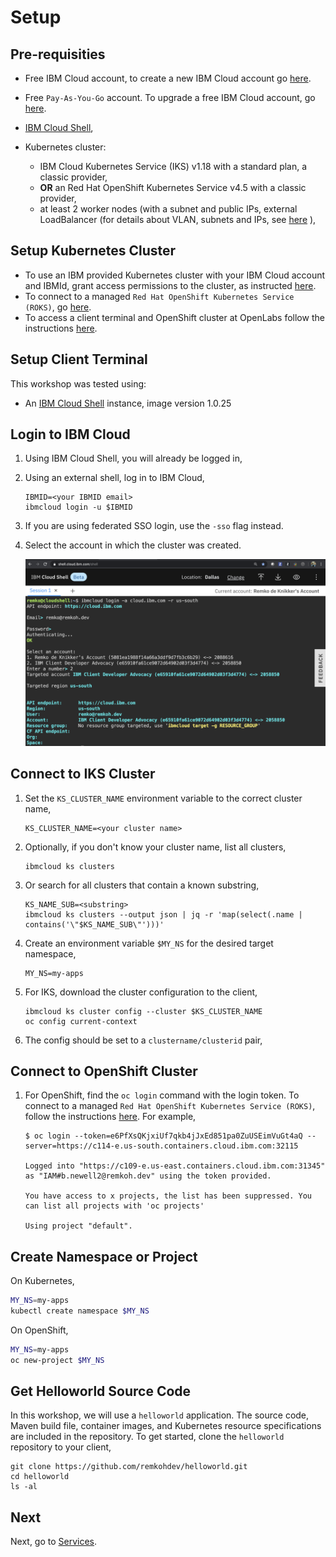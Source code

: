 # Setup

## Pre-requisities

* Free IBM Cloud account, to create a new IBM Cloud account go [here](https://ibm.github.io/workshop-setup/NEWACCOUNT/).
* Free `Pay-As-You-Go` account. To upgrade a free IBM Cloud account, go [here](https://ibm.github.io/workshop-setup/PAYASYOUGO/).
* [IBM Cloud Shell](https://cloud.ibm.com/shell),
* Kubernetes cluster:

  * IBM Cloud Kubernetes Service (IKS) v1.18 with a standard plan, a classic provider,
  * **OR** an Red Hat OpenShift Kubernetes Service v4.5 with a classic provider,
  * at least 2 worker nodes (with a subnet and public IPs, external LoadBalancer (for details about VLAN, subnets and IPs, see [here](https://cloud.ibm.com/docs/containers?topic=containers-subnets) ),

## Setup Kubernetes Cluster

* To use an IBM provided Kubernetes cluster with your IBM Cloud account and IBMId, grant access permissions to the cluster, as instructed [here](https://ibm.github.io/workshop-setup/GRANTCLUSTER/).
* To connect to a managed `Red Hat OpenShift Kubernetes Service (ROKS)`, go [here](https://ibm.github.io/workshop-setup/ROKS/).
* To access a client terminal and OpenShift cluster at OpenLabs follow the instructions [here](https://ibm.github.io/workshop-setup/OPENLABS/).

## Setup Client Terminal

This workshop was tested using:

* An [IBM Cloud Shell](https://cloud.ibm.com/shell) instance, image version 1.0.25

## Login to IBM Cloud

1. Using IBM Cloud Shell, you will already be logged in,
1. Using an external shell, log in to IBM Cloud,

    ```console
    IBMID=<your IBMID email>
    ibmcloud login -u $IBMID
    ```

1. If you are using federated SSO login, use the `-sso` flag instead.
1. Select the account in which the cluster was created.

    ![Login to IBM Cloud](../images/shell-login-to-cloud.png)

## Connect to IKS Cluster

1. Set the `KS_CLUSTER_NAME` environment variable to the correct cluster name,

    ```console
    KS_CLUSTER_NAME=<your cluster name>
    ```

1. Optionally, if you don't know your cluster name, list all clusters,

    ```console
    ibmcloud ks clusters
    ```

1. Or search for all clusters that contain a known substring,

    ```console
    KS_NAME_SUB=<substring>
    ibmcloud ks clusters --output json | jq -r 'map(select(.name | contains('\"$KS_NAME_SUB\"')))'
    ```

1. Create an environment variable `$MY_NS` for the desired target namespace,

    ```console
    MY_NS=my-apps
    ```

1. For IKS, download the cluster configuration to the client,

    ```console
    ibmcloud ks cluster config --cluster $KS_CLUSTER_NAME
    oc config current-context
    ```

1. The config should be set to a `clustername/clusterid` pair,

## Connect to OpenShift Cluster

1. For OpenShift, find the `oc login` command with the login token. To connect to a managed `Red Hat OpenShift Kubernetes Service (ROKS)`, follow the instructions [here](https://ibm.github.io/workshop-setup/ROKS/). For example,

    ```console
    $ oc login --token=e6PfXsQKjxiUf7qkb4jJxEd851pa0ZuUSEimVuGt4aQ --server=https://c114-e.us-south.containers.cloud.ibm.com:32115

    Logged into "https://c109-e.us-east.containers.cloud.ibm.com:31345" as "IAM#b.newell2@remkoh.dev" using the token provided.

    You have access to x projects, the list has been suppressed. You can list all projects with 'oc projects'

    Using project "default".
    ```

## Create Namespace or Project

On Kubernetes,

```bash
MY_NS=my-apps
kubectl create namespace $MY_NS
```

On OpenShift,

```bash
MY_NS=my-apps
oc new-project $MY_NS
```

## Get Helloworld Source Code

In this workshop, we will use a `helloworld` application. The source code, Maven build file, container images, and Kubernetes resource specifications are included in the repository. To get started, clone the `helloworld` repository to your client,

```console
git clone https://github.com/remkohdev/helloworld.git
cd helloworld
ls -al
```

## Next

Next, go to [Services](../services/services.md).
